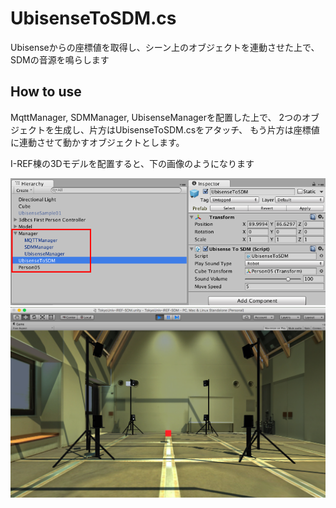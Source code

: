 # UbisenseToSDM.cs

Ubisenseからの座標値を取得し、シーン上のオブジェクトを連動させた上で、SDMの音源を鳴らします

## How to use

MqttManager, SDMManager, UbisenseManagerを配置した上で、
2つのオブジェクトを生成し、片方はUbisenseToSDM.csをアタッチ、
もう片方は座標値に連動させて動かすオブジェクトとします。

I-REF棟の3Dモデルを配置すると、下の画像のようになります

![HowToUse](https://raw.githubusercontent.com/knagara/SmartLifeHackathon/master/UbisenseToSDM/screenshot.png)
![I-REF](https://raw.githubusercontent.com/knagara/SmartLifeHackathon/master/UbisenseToSDM/screenshot2.png)


